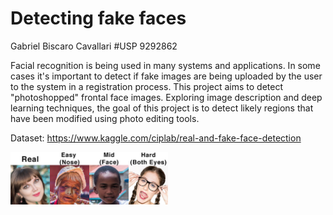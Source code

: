 # Detecting fake faces 

Gabriel Biscaro Cavallari 
#USP 9292862

Facial recognition is being used in many systems and applications. In some cases it's important to detect if fake images are being uploaded by the user to the system in a registration process. This project aims to detect "photoshopped" frontal face images. Exploring image description and deep learning techniques, the goal of this project is to detect likely regions that have been modified using photo editing tools. 

Dataset: https://www.kaggle.com/ciplab/real-and-fake-face-detection 

<img src="samples.jpg" width="50%" height="50%"/>
